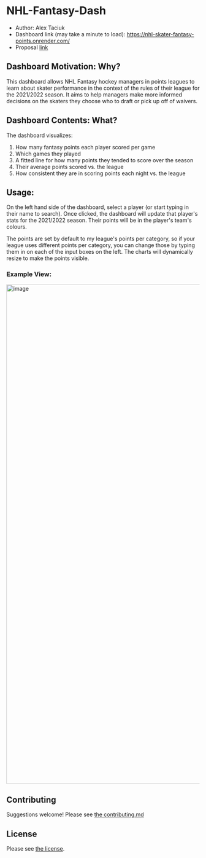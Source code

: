 # NHL-Fantasy-Dash

* Author: Alex Taciuk
* Dashboard link (may take a minute to load): https://nhl-skater-fantasy-points.onrender.com/
* Proposal [link](https://github.com/ataciuk/NHL-Fantasy-Dash/blob/main/docs/proposal.md)

## Dashboard Motivation: Why?

This dashboard allows NHL Fantasy hockey managers in points leagues to learn about skater performance in the context of the rules of their league for the 2021/2022 season.  It aims to help managers make more informed decisions on the skaters they choose who to draft or pick up off of waivers.

## Dashboard Contents: What?

The dashboard visualizes:

1) How many fantasy points each player scored per game
2) Which games they played
3) A fitted line for how many points they tended to score over the season
4) Their average points scored vs. the league
5) How consistent they are in scoring points each night vs. the league

## Usage:

On the left hand side of the dashboard, select a player (or start typing in their name to search). Once clicked, the dashboard will update that player's stats for the 2021/2022 season. Their points will be in the player's team's colours. 

The points are set by default to my league's points per category, so if your league uses different points per category, you can change those by typing them in on each of the input boxes on the left.  The charts will dynamically resize to make the points visible.  

### Example View:

<img width="1300" alt="image" src="https://user-images.githubusercontent.com/112535934/226771986-6a415fec-ad2c-4d8b-a646-30efdd7e4e78.png">

## Contributing

Suggestions welcome! Please see [the contributing.md](https://github.com/ataciuk/NHL-Fantasy-Dash/blob/main/CONTRIBUTING.md)

## License

Please see [the license](https://github.com/ataciuk/NHL-Fantasy-Dash/blob/main/LICENSE).
